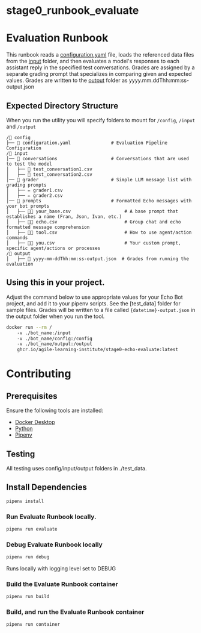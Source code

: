 # stage0_runbook_evaluate

# Evaluation Runbook
This runbook reads a [configuration.yaml](./test_data/configuration/configuration.yaml) file, loads the referenced data files from the [input](./test_data/input/) folder, and then evaluates a model's responses to each assistant reply in the specified test conversations. Grades are assigned by a separate grading prompt that specializes in comparing given and expected values. Grades are written to the [output](./test_data/output/) folder as yyyy.mm.ddThh:mm:ss-output.json

## Expected Directory Structure
When you run the utility you will specify folders to mount for ``/config``, ``/input`` and ``/output``
```text
/📁 config
├── 📝 configuration.yaml               # Evaluation Pipeline Configuration
/📁 input
│── 📁 conversations                    # Conversations that are used to test the model
│   ├── 💬 test_conversation1.csv       
│   ├── 💬 test_conversation2.csv       
│── 📁 grader                           # Simple LLM message list with grading prompts
│   ├── ✏️ grader1.csv       
│   ├── ✏️ grader2.csv       
│── 📁 prompts                          # Formatted Echo messages with your bot prompts
│   ├── 🧑‍🏫 your_base.csv                    # A base prompt that establishes a name (Fran, Json, Ivan, etc.)
│   ├── 🧑‍🏫 echo.csv                         # Group chat and echo formatted message comprehension
│   ├── 🧑‍🏫 tool.csv                         # How to use agent/action commands
│   ├── 🧑‍🏫 you.csv                          # Your custom prompt, specific agent/actions or processes
/📁 output
│   ├── 📀 yyyy-mm-ddThh:mm:ss-output.json  # Grades from running the evaluation
```

## Using this in your project. 
Adjust the command below to use appropriate values for your Echo Bot project, and add it to your pipenv scripts. See the [test_data] folder for sample files. Grades will be written to a file called ``{datetime}-output.json`` in the output folder when you run the tool. 

```bash
docker run --rm /
    -v ./bot_name:/input
    -v ./bot_name/config:/config
    -v ./bot_name/output:/output
    ghcr.io/agile-learning-institute/stage0-echo-evaluate:latest
```

# Contributing

## Prerequisites

Ensure the following tools are installed:
- [Docker Desktop](https://www.docker.com/products/docker-desktop/)
- [Python](https://www.python.org/downloads/)
- [Pipenv](https://pipenv.pypa.io/en/latest/installation.html)

## Testing
All testing uses config/input/output folders in ./test_data.

## Install Dependencies
```bash
pipenv install
```

### Run Evaluate Runbook locally.
```bash
pipenv run evaluate
```

### Debug Evaluate Runbook locally
```bash
pipenv run debug
```
Runs locally with logging level set to DEBUG

### Build the Evaluate Runbook container
```bash
pipenv run build
```

### Build, and run the Evaluate Runbook container
```bash
pipenv run container
```

